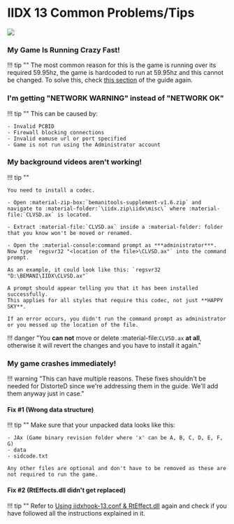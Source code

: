 # IIDX 13 Common Problems/Tips

<img src="/img/iidx13/distorted_logo.png">

### My Game Is Running Crazy Fast!

!!! tip ""
	The most common reason for this is the game is running over its required 59.95hz, the game is hardcoded to run at 59.95hz and this cannot be changed. To solve this, check [this section](setup.md#game-resolution-and-locking-fps) of the guide again.

### I'm getting "NETWORK WARNING" instead of "NETWORK OK"

!!! tip ""
	This can be caused by:

	- Invalid PCBID
	- Firewall blocking connections
	- Invalid eamuse url or port specified
	- Game is not run using the Administrator account 

### My background videos aren't working!

!!! tip ""

	You need to install a codec.
	
	- Open :material-zip-box:`bemanitools-supplement-v1.6.zip` and navigate to :material-folder:`\iidx.zip\iidx\misc\` where :material-file:`CLVSD.ax` is located.

	- Extract :material-file:`CLVSD.ax` inside a :material-folder: folder that you know won't be moved or renamed.

	- Open the :material-console:command prompt as ***administrator***. Now type `regsvr32 "<location of the file>\CLVSD.ax"` into the command prompt.

	As an example, it could look like this: `regsvr32 "D:\BEMANI\IIDX\CLVSD.ax"`

	A prompt should appear telling you that it has been installed successfully.
	This applies for all styles that require this codec, not just **HAPPY SKY**.

	If an error occurs, you didn't run the command prompt as administrator or you messed up the location of the file.

!!! danger "You **can not** move or delete :material-file:`CLVSD.ax` **at all**, otherwise it will revert the changes and you have to install it again."

### My game crashes immediately!

!!! warning "This can have multiple reasons. These fixes shouldn't be needed for DistorteD since we're addressing them in the guide. We'll add them anyway just in case."

#### Fix #1 (Wrong data structure)

!!! tip ""
	Make sure that your unpacked data looks like this:

	- JAx (Game binary revision folder where 'x' can be A, B, C, D, E, F, G)
	- data
	- sidcode.txt
	
	Any other files are optional and don't have to be removed as these are not required to run the game.

#### Fix #2 (RtEffects.dll didn't get replaced)

!!! tip ""
	Refer to [Using iidxhook-13.conf & RtEffect.dll](setup.md#using-iidxhook-13conf-rteffectdll) again and check if you have followed all the instructions explained in it.